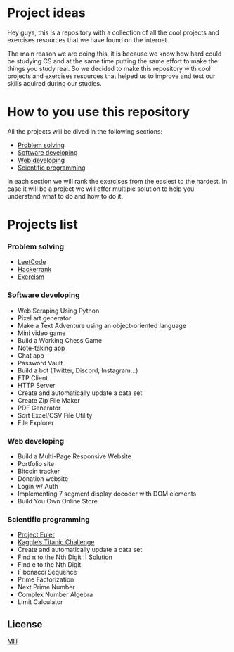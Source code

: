# Project ideas

Hey guys, this is a repository with a collection of all the cool projects and exercises resources that we have found on the internet.

The main reason we are doing this, it is because we know how hard could be studying CS and at the same time putting the same effort to make the things you study real.
So we decided to make this repository with cool projects and exercises resources that helped us to improve and test our skills aquired during our studies.

# How to you use this repository

All the projects will be dived in the following sections:
- [Problem solving](#problem-solving)
- [Software developing](#software-developing)
- [Web developing](#web-developing)
- [Scientific programming](#scientific-programming)

In each section we will rank the exercises from the easiest to the hardest.
In case it will be a project we will offer multiple solution to help you understand what to do and how to do it.

# Projects list

### Problem solving
- [LeetCode](https://leetcode.com/)
- [Hackerrank](https://www.hackerrank.com/)
- [Exercism](https://exercism.org/)

### Software developing
- Web Scraping Using Python
- Pixel art generator
- Make a Text Adventure using an object-oriented language
- Mini video game
- Build a Working Chess Game
- Note-taking app
- Chat app
- Password Vault
- Build a bot (Twitter, Discord, Instagram...)
- FTP Client
- HTTP Server
- Create and automatically update a data set
- Create Zip File Maker
- PDF Generator
- Sort Excel/CSV File Utility
- File Explorer

### Web developing
- Build a Multi-Page Responsive Website
- Portfolio site
- Bitcoin tracker
- Donation website
- Login w/ Auth
- Implementing 7 segment display decoder with DOM elements
- Build You Own Online Store

### Scientific programming
- [Project Euler](https://projecteuler.net/archives)
- [Kaggle’s Titanic Challenge](https://www.kaggle.com/c/titanic)
- Create and automatically update a data set
- Find π to the Nth Digit || [Solution](https://github.com/albertoscala/Project-ideas/blob/main/Pi%20nth%20digit/pi_nth_digit.py)
- Find e to the Nth Digit
- Fibonacci Sequence
- Prime Factorization
- Next Prime Number
- Complex Number Algebra
- Limit Calculator

## License
[MIT](https://choosealicense.com/licenses/mit/)

